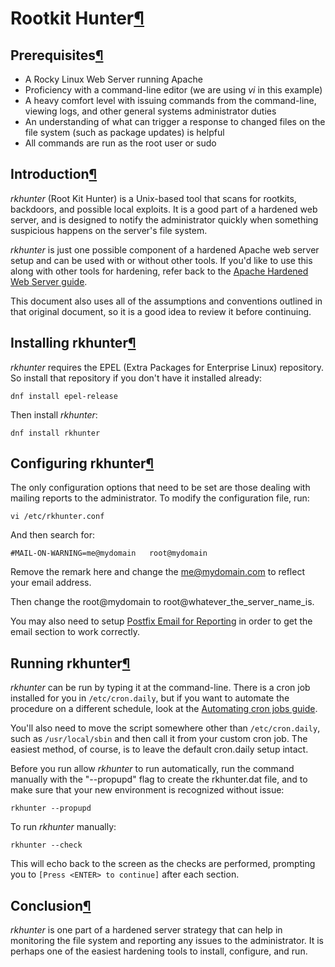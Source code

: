 # Rootkit Hunter[¶](https://docs.rockylinux.org/zh/guides/web/apache_hardened_webserver/rkhunter/#rootkit-hunter)

## Prerequisites[¶](https://docs.rockylinux.org/zh/guides/web/apache_hardened_webserver/rkhunter/#prerequisites)

- A Rocky Linux Web Server running Apache
- Proficiency with a command-line editor (we are using *vi* in this example)
- A heavy comfort level with issuing commands from the command-line, viewing logs, and other general systems administrator duties
- An understanding of what can trigger a response to changed files on the file system (such as package updates) is helpful
- All commands are run as the root user or sudo

## Introduction[¶](https://docs.rockylinux.org/zh/guides/web/apache_hardened_webserver/rkhunter/#introduction)

*rkhunter* (Root Kit Hunter) is a Unix-based tool that scans  for rootkits, backdoors, and possible local exploits. It is a good part  of a hardened web server, and is designed to notify the administrator  quickly when something suspicious happens on the server's file system.

*rkhunter* is just one possible component of a hardened Apache web server setup and can be used with or without other tools. If you'd  like to use this along with other tools for hardening, refer back to the [Apache Hardened Web Server guide](https://docs.rockylinux.org/zh/guides/web/apache_hardened_webserver/).

This document also uses all of the assumptions and conventions  outlined in that original document, so it is a good idea to review it  before continuing.

## Installing rkhunter[¶](https://docs.rockylinux.org/zh/guides/web/apache_hardened_webserver/rkhunter/#installing-rkhunter)

*rkhunter* requires the EPEL (Extra Packages for Enterprise  Linux) repository. So install that repository if you don't have it  installed already:

```
dnf install epel-release
```

Then install *rkhunter*:

```
dnf install rkhunter
```

## Configuring rkhunter[¶](https://docs.rockylinux.org/zh/guides/web/apache_hardened_webserver/rkhunter/#configuring-rkhunter)

The only configuration options that need to be set are those dealing  with mailing reports to the administrator. To modify the configuration  file, run:

```
vi /etc/rkhunter.conf
```

And then search for:

```
#MAIL-ON-WARNING=me@mydomain   root@mydomain
```

Remove the remark here and change the me@mydomain.com to reflect your email address.

Then change the root@mydomain to root@whatever_the_server_name_is.

You may also need to setup [Postfix Email for Reporting](https://docs.rockylinux.org/zh/guides/email/postfix_reporting/) in order to get the email section to work correctly.

## Running rkhunter[¶](https://docs.rockylinux.org/zh/guides/web/apache_hardened_webserver/rkhunter/#running-rkhunter)

*rkhunter* can be run by typing it at the command-line. There is a cron job installed for you in `/etc/cron.daily`, but if you want to automate the procedure on a different schedule, look at the [Automating cron jobs guide](https://docs.rockylinux.org/zh/guides/automation/cron_jobs_howto/). 

You'll also need to move the script somewhere other than `/etc/cron.daily`, such as `/usr/local/sbin` and then call it from your custom cron job. The easiest method, of course, is to leave the default cron.daily setup intact.

Before you run allow *rkhunter* to run automatically, run the  command manually with the "--propupd" flag to create the rkhunter.dat  file, and to make sure that your new environment is recognized without  issue:

```
rkhunter --propupd
```

To run *rkhunter* manually:

```
rkhunter --check
```

This will echo back to the screen as the checks are performed, prompting you to `[Press <ENTER> to continue]` after each section.

## Conclusion[¶](https://docs.rockylinux.org/zh/guides/web/apache_hardened_webserver/rkhunter/#conclusion)

*rkhunter* is one part of a hardened server strategy that can  help in monitoring the file system and reporting any issues to the  administrator. It is perhaps one of the easiest hardening tools to  install, configure, and run.